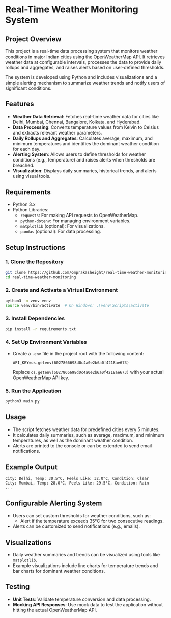 # Real-Time Weather Monitoring System

## Project Overview
This project is a real-time data processing system that monitors weather conditions in major Indian cities using the OpenWeatherMap API. It retrieves weather data at configurable intervals, processes the data to provide daily rollups and aggregates, and raises alerts based on user-defined thresholds.

The system is developed using Python and includes visualizations and a simple alerting mechanism to summarize weather trends and notify users of significant conditions.

## Features
- **Weather Data Retrieval**: Fetches real-time weather data for cities like Delhi, Mumbai, Chennai, Bangalore, Kolkata, and Hyderabad.
- **Data Processing**: Converts temperature values from Kelvin to Celsius and extracts relevant weather parameters.
- **Daily Rollups and Aggregates**: Calculates average, maximum, and minimum temperatures and identifies the dominant weather condition for each day.
- **Alerting System**: Allows users to define thresholds for weather conditions (e.g., temperature) and raises alerts when thresholds are breached.
- **Visualization**: Displays daily summaries, historical trends, and alerts using visual tools.

## Requirements
- Python 3.x
- Python Libraries:
  - `requests`: For making API requests to OpenWeatherMap.
  - `python-dotenv`: For managing environment variables.
  - `matplotlib` (optional): For visualizations.
  - `pandas` (optional): For data processing.

## Setup Instructions

### 1. Clone the Repository
```bash
git clone https://github.com/omprakasheight/real-time-weather-monitoring.git
cd real-time-weather-monitoring
```

### 2. Create and Activate a Virtual Environment
```bash
python3 -m venv venv
source venv/bin/activate  # On Windows: .\venv\Scripts\activate
```

### 3. Install Dependencies
```bash
pip install -r requirements.txt
```

### 4. Set Up Environment Variables
- Create a `.env` file in the project root with the following content:
  ```
  API_KEY=os.getenv(6027866698d0c4a0e2b6a0f4218ae673)
  ```
  Replace `os.getenv(6027866698d0c4a0e2b6a0f4218ae673)` with your actual OpenWeatherMap API key.

### 5. Run the Application
```bash
python3 main.py
```

## Usage
- The script fetches weather data for predefined cities every 5 minutes.
- It calculates daily summaries, such as average, maximum, and minimum temperatures, as well as the dominant weather condition.
- Alerts are printed to the console or can be extended to send email notifications.

## Example Output
```
City: Delhi, Temp: 30.5°C, Feels Like: 32.0°C, Condition: Clear
City: Mumbai, Temp: 28.0°C, Feels Like: 29.5°C, Condition: Rain
...
```

## Configurable Alerting System
- Users can set custom thresholds for weather conditions, such as:
  - Alert if the temperature exceeds 35°C for two consecutive readings.
- Alerts can be customized to send notifications (e.g., emails).

## Visualizations
- Daily weather summaries and trends can be visualized using tools like `matplotlib`.
- Example visualizations include line charts for temperature trends and bar charts for dominant weather conditions.

## Testing
- **Unit Tests**: Validate temperature conversion and data processing.
- **Mocking API Responses**: Use mock data to test the application without hitting the actual OpenWeatherMap API.
